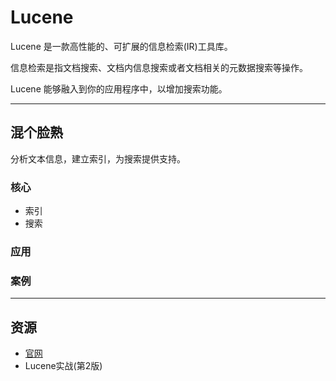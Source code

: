 #   Lucene

Lucene 是一款高性能的、可扩展的信息检索(IR)工具库。

信息检索是指文档搜索、文档内信息搜索或者文档相关的元数据搜索等操作。

Lucene 能够融入到你的应用程序中，以增加搜索功能。

----

##  混个脸熟

分析文本信息，建立索引，为搜索提供支持。

### 核心
-   索引
-   搜索



### 应用


### 案例

----

##  资源
-   [官网](https://lucene.apache.org/)
-   Lucene实战(第2版)